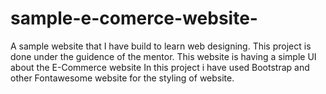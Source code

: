 # sample-e-comerce-website-
A sample website that I have build to learn web designing.
This project is done under the guidence of the mentor.
This website is having a simple UI about the E-Commerce website
In this project i have used Bootstrap and other Fontawesome website for the styling of website.
